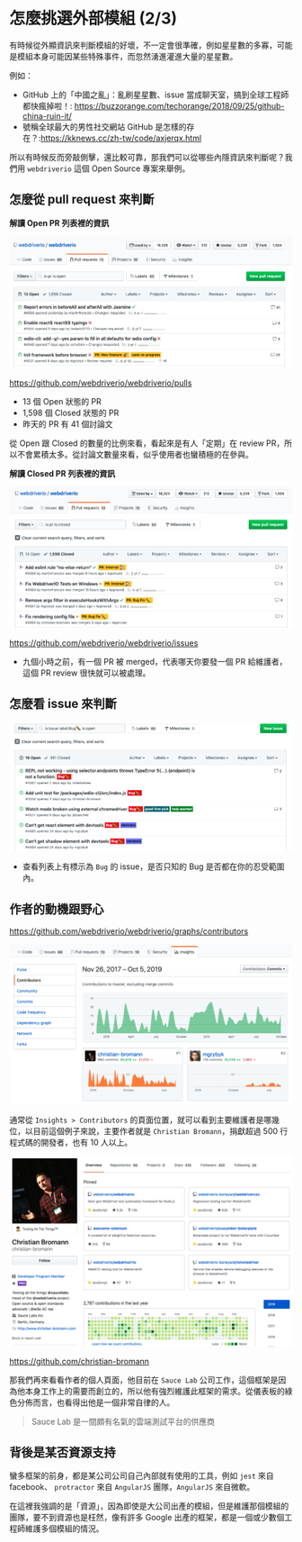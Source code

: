 # 怎麼挑選外部模組 (2/3)

有時候從外顯資訊來判斷模組的好壞，不一定會很準確，例如星星數的多寡，可能是模組本身可能因某些特殊事件，而忽然湧進灌進大量的星星數。

例如：

- GitHub 上的「中國之亂」：亂刷星星數、issue 當成聊天室，搞到全球工程師都快瘋掉啦！: <https://buzzorange.com/techorange/2018/09/25/github-china-ruin-it/>
- 號稱全球最大的男性社交網站 GitHub 是怎樣的存在？:<https://kknews.cc/zh-tw/code/axjerqx.html>

所以有時候反而旁敲側擊，還比較可靠，那我們可以從哪些內隱資訊來判斷呢？我們用 `webdriverio` 這個 Open Source 專案來舉例。

## 怎麼從 pull request 來判斷

**解讀 Open PR 列表裡的資訊**

![](https://raw.githubusercontent.com/alincode/modular-design-30days-2019/master/assets/open-pr-list.png)

<https://github.com/webdriverio/webdriverio/pulls>

- 13 個 Open 狀態的 PR
- 1,598 個 Closed 狀態的 PR
- 昨天的 PR 有 41 個討論文

從 Open 跟 Closed 的數量的比例來看，看起來是有人「定期」在 review PR，所以不會累積太多。從討論文數量來看，似乎使用者也蠻積極的在參與。

**解讀 Closed PR 列表裡的資訊**

![](https://raw.githubusercontent.com/alincode/modular-design-30days-2019/master/assets/closed-pr-list.png)

<https://github.com/webdriverio/webdriverio/issues>

- 九個小時之前，有一個 PR 被 merged，代表哪天你要發一個 PR 給維護者，這個 PR review 很快就可以被處理。

## 怎麼看 issue 來判斷

![](https://raw.githubusercontent.com/alincode/modular-design-30days-2019/master/assets/filter-bug-issue.png)

- 查看列表上有標示為 `Bug` 的 issue，是否只知的 Bug 是否都在你的忍受範圍內。

## 作者的動機跟野心

<https://github.com/webdriverio/webdriverio/graphs/contributors>

![](https://raw.githubusercontent.com/alincode/modular-design-30days-2019/master/assets/insights-contributors.png)

通常從 `Insights > Contributors` 的頁面位置，就可以看到主要維護者是哪幾位，以目前這個例子來說，主要作者就是 `Christian Bromann`，捐獻超過 500 行程式碼的開發者，也有 10 人以上。

![](https://raw.githubusercontent.com/alincode/modular-design-30days-2019/master/assets/christian-bromann-profile.png)

<https://github.com/christian-bromann>

那我們再來看看作者的個人頁面，他目前在 `Sauce Lab` 公司工作，這個框架是因為他本身工作上的需要而創立的，所以他有強烈維護此框架的需求。從儀表板的綠色分佈而言，也看得出他是一個非常自律的人。

> Sauce Lab 是一間頗有名氣的雲端測試平台的供應商

## 背後是某否資源支持

蠻多框架的前身，都是某公司公司自己內部就有使用的工具，例如 `jest` 來自 facebook、 `protractor` 來自 `AngularJS` 團隊，`AngularJS` 來自微軟。

在這裡我強調的是「資源」，因為即使是大公司出產的模組，但是維護那個模組的團隊，要不到資源也是枉然，像有許多 Google 出產的框架，都是一個或少數個工程師維護多個模組的情況。
